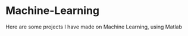 Machine-Learning
================

Here are some projects I have made on Machine Learning, using Matlab
